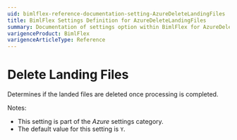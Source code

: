 ```yaml
---
uid: bimlflex-reference-documentation-setting-AzureDeleteLandingFiles
title: BimlFlex Settings Definition for AzureDeleteLandingFiles
summary: Documentation of settings option within BimlFlex for AzureDeleteLandingFiles
varigenceProduct: BimlFlex
varigenceArticleType: Reference
---
```


# Delete Landing Files

Determines if the landed files are deleted once processing is completed.

Notes:

* This setting is part of the *Azure* settings category.
* The default value for this setting is `Y`.
